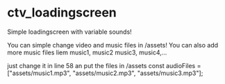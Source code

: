 # ctv_loadingscreen
Simple loadingscreen with variable sounds!

You can simple change video and music files in /assets!
You can also add more music files liem music1, music2 music3, music4,...

just change it in line 58 an put the files in /assets
 const audioFiles = ["assets/music1.mp3", "assets/music2.mp3", "assets/music3.mp3"];
